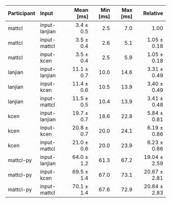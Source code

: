 | Participant | Input | Mean [ms] | Min [ms] | Max [ms] | Relative |
|:---|:---|---:|---:|---:|---:|
| mattcl | input-lanjian | 3.4 ± 0.5 | 2.5 | 7.0 | 1.00 |
| mattcl | input-mattcl | 3.5 ± 0.4 | 2.6 | 5.1 | 1.05 ± 0.18 |
| mattcl | input-kcen | 3.5 ± 0.4 | 2.5 | 5.9 | 1.05 ± 0.18 |
| lanjian | input-lanjian | 11.1 ± 0.7 | 10.0 | 14.6 | 3.31 ± 0.49 |
| lanjian | input-kcen | 11.4 ± 0.6 | 10.5 | 13.9 | 3.40 ± 0.49 |
| lanjian | input-mattcl | 11.5 ± 0.5 | 10.4 | 13.9 | 3.41 ± 0.48 |
| kcen | input-lanjian | 19.7 ± 0.7 | 18.6 | 22.8 | 5.84 ± 0.81 |
| kcen | input-kcen | 20.8 ± 0.7 | 20.0 | 24.1 | 6.19 ± 0.86 |
| kcen | input-mattcl | 21.0 ± 0.6 | 20.0 | 23.9 | 6.23 ± 0.86 |
| mattcl-py | input-lanjian | 64.0 ± 1.2 | 61.3 | 67.2 | 19.04 ± 2.59 |
| mattcl-py | input-kcen | 69.5 ± 1.4 | 67.0 | 73.1 | 20.67 ± 2.81 |
| mattcl-py | input-mattcl | 70.1 ± 1.4 | 67.6 | 72.9 | 20.84 ± 2.83 |
